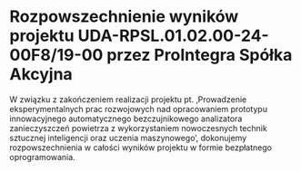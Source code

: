 # Rozpowszechnienie wyników projektu UDA-RPSL.01.02.00-24-00F8/19-00 przez ProIntegra Spółka Akcyjna

W związku z zakończeniem realizacji projektu pt. ‚Prowadzenie eksperymentalnych prac rozwojowych nad opracowaniem prototypu innowacyjnego automatycznego bezczujnikowego analizatora zanieczyszczeń powietrza z wykorzystaniem nowoczesnych technik sztucznej inteligencji oraz uczenia maszynowego’, dokonujemy  rozpowszechnienia w całości wyników projektu w formie bezpłatnego oprogramowania.  
